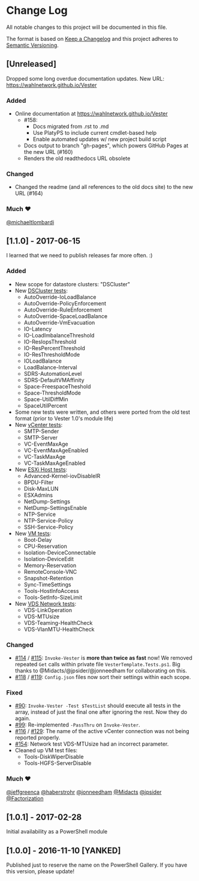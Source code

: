 # Change Log

All notable changes to this project will be documented in this file.

The format is based on [Keep a Changelog](http://keepachangelog.com/)
and this project adheres to [Semantic Versioning](http://semver.org/).



## [Unreleased]
Dropped some long overdue documentation updates. New URL: https://wahlnetwork.github.io/Vester

### Added
- Online documentation at https://wahlnetwork.github.io/Vester
  - #158:
    - Docs migrated from .rst to .md
    - Use PlatyPS to include current cmdlet-based help
    - Enable automated updates w/ new project build script
  - Docs output to branch "gh-pages", which powers GitHub Pages at the new URL (#160)
  - Renders the old readthedocs URL obsolete

### Changed
- Changed the readme (and all references to the old docs site) to the new URL (#164)

### Much :heart:
[@michaeltlombardi](https://github.com/michaeltlombardi)


## [1.1.0] - 2017-06-15
I learned that we need to publish releases far more often. :)

### Added
- New scope for datastore clusters: "DSCluster"
- New [DSCluster tests](https://github.com/WahlNetwork/Vester/tree/0a8b87807e60606fe3006a65bbb429958a122d34/Vester/Tests/DSCluster):
  - AutoOverride-IoLoadBalance
  - AutoOverride-PolicyEnforcement
  - AutoOverride-RuleEnforcement
  - AutoOverride-SpaceLoadBalance
  - AutoOverride-VmEvacuation
  - IO-Latency
  - IO-LoadImbalanceThreshold
  - IO-ResIopsThreshold
  - IO-ResPercentThreshold
  - IO-ResThresholdMode
  - IOLoadBalance
  - LoadBalance-Interval
  - SDRS-AutomationLevel
  - SDRS-DefaultVMAffinity
  - Space-FreespaceTheshold
  - Space-ThresholdMode
  - Space-UtilDiffMin
  - SpaceUtilPercent
- Some new tests were written, and others were ported from the old test format (prior to Vester 1.0's module life)
- New [vCenter tests](https://github.com/WahlNetwork/Vester/tree/0a8b87807e60606fe3006a65bbb429958a122d34/Vester/Tests/vCenter):
  - SMTP-Sender
  - SMTP-Server
  - VC-EventMaxAge
  - VC-EventMaxAgeEnabled
  - VC-TaskMaxAge
  - VC-TaskMaxAgeEnabled
- New [ESXi Host tests](https://github.com/WahlNetwork/Vester/tree/0a8b87807e60606fe3006a65bbb429958a122d34/Vester/Tests/Host):
  - Advanced-Kernel-iovDisableIR
  - BPDU-Filter
  - Disk-MaxLUN
  - ESXAdmins
  - NetDump-Settings
  - NetDump-SettingsEnable
  - NTP-Service
  - NTP-Service-Policy
  - SSH-Service-Policy
- New [VM tests](https://github.com/WahlNetwork/Vester/tree/0a8b87807e60606fe3006a65bbb429958a122d34/Vester/Tests/VM):
  - Boot-Delay
  - CPU-Reservation
  - Isolation-DeviceConnectable
  - Isolation-DeviceEdit
  - Memory-Reservation
  - RemoteConsole-VNC
  - Snapshot-Retention
  - Sync-TimeSettings
  - Tools-HostInfoAccess
  - Tools-SetInfo-SizeLimit
- New [VDS Network tests](https://github.com/WahlNetwork/Vester/tree/0a8b87807e60606fe3006a65bbb429958a122d34/Vester/Tests/Network):
  - VDS-LinkOperation
  - VDS-MTUsize
  - VDS-Teaming-HealthCheck
  - VDS-VlanMTU-HealthCheck

### Changed
- [#114][issue-114] / [#115][issue-115]: `Invoke-Vester` is **more than twice as fast** now! We removed repeated `Get` calls within private file `VesterTemplate.Tests.ps1`. Big thanks to @Midacts/@jpsider/@jonneedham for collaborating on this.
- [#118][issue-118] / [#119][issue-119]: `Config.json` files now sort their settings within each scope.

### Fixed
- [#90][issue-90]: `Invoke-Vester -Test $TestList` should execute all tests in the array, instead of just the final one after ignoring the rest. Now they do again.
- [#99][issue-99]: Re-implemented `-PassThru` on `Invoke-Vester`.
- [#116][issue-116] / [#129][issue-129]: The name of the active vCenter connection was not being reported properly.
- [#154][issue-154]: Network test VDS-MTUsize had an incorrect parameter.
- Cleaned up VM test files:
  - Tools-DiskWiperDisable
  - Tools-HGFS-ServerDisable

### Much ❤
[@jeffgreenca](https://github.com/jeffgreenca) [@haberstrohr](https://github.com/haberstrohr) [@jonneedham](https://github.com/jonneedham) [@Midacts](https://github.com/Midacts) [@jpsider](https://github.com/jpsider) [@Factorization](https://github.com/Factorization)


## [1.0.1] - 2017-02-28
Initial availability as a PowerShell module


## [1.0.0] - 2016-11-10 [YANKED]
Published just to reserve the name on the PowerShell Gallery. If you have this version, please update!

[issue-90]:  https://github.com/WahlNetwork/Vester/issues/90
[issue-99]:  https://github.com/WahlNetwork/Vester/issues/99
[issue-114]: https://github.com/WahlNetwork/Vester/issues/114
[issue-115]: https://github.com/WahlNetwork/Vester/issues/115
[issue-116]: https://github.com/WahlNetwork/Vester/issues/116
[issue-118]: https://github.com/WahlNetwork/Vester/issues/118
[issue-119]: https://github.com/WahlNetwork/Vester/issues/119
[issue-129]: https://github.com/WahlNetwork/Vester/issues/129
[issue-154]: https://github.com/WahlNetwork/Vester/issues/154